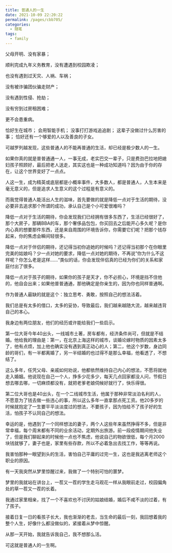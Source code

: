 ```yaml
---
title: 普通人的一生
date: 2021-10-09 22:20:22
permalink: /pages/cbb705/
categories:
  - 随笔
tags:
  - family
---
```

父母开明、没有家暴；

顺利完成九年义务教育，没有遭遇到校园欺凌；

也没有遇到过天灾、人祸、车祸；

没有被诈骗团伙骗走财产；

没有遇到性侵、抢劫；

没有穷到过房租困难；

更不会患重病。

 恰好生在城市； 会用智能手机； 没事打打游戏追追剧； 这辈子没做过什么厉害的事； 恰好还有一个够爱的人以及善良的子女。

可越罗列越发现，这些普通人的不能再普通的生活，却已经是极少数人的一生。

如果你真的就是普普通通一人，一事无成，老实巴交一辈子，只是费劲巴拉地把媳妇孩子照顾好，最后把老人送走，其实这也是一种成功知道吗？因为由于你的存在，让这个世界变好了一点点。

人这一生，成为精英或底层都是小概率事件，大多数人，都是普通人，人生本来是毫无意义的，但是追求人生意义的这个过程是有意义的。

而我觉得普通人能活出人生的滋味，首先要做的就是降低一点对于生活的期待，没必要非去追求那个所谓的成功，承认自己是个小可爱很难吗？

降低一点对于生活的期待，你会发现我们已经拥有很多东西了，生活已经很好了，那个大房子，那辆BBA的车，那个奢侈品包包，你买回去之后能开心多久呢？是你内心真的想要那件东西，还是来自周围的环境告诉你，你需要它们呢？把那个钱存起来，你的焦虑会瞬间轻很多。

降低一点对于伴侣的期待，还记得当初你追她的时候吗？还记得当初那个在你眼里完美的姑娘吗？少一点对她的要求，降低一点对她的期待，不再说”你为什么不这样呢？你怎么老是这样……“类似的话，你会发现伴侣真的已经为你们的关系和家庭付出了很多。

降低一点对于孩子的期待，如果你的孩子是天才，你不必担心，环境是挡不住他的，他自会出来；如果他普普通通，那他确定是你亲生的，因为你也同样普通啊。

作为普通人最缺的就是这个：独立思考、勇敢，按照自己的想法活着。

我们总是有太多的借口，太多的妥协，导致最后，我们越来越随大流，越来越违背自己的本心。

我身边有两位朋友，他们的经历或许能给我们一些启示。

第一位大哥今年40出头，一线城市土著，房车都有，经济条件尚可，但就是不结婚。他给我的理由是：第一，在北京上海这样的城市，谈婚论嫁时物质的因素太多了，他有点烦，加上他也确实没有遇到真正动心的人；第二，他这个岁数，身边同龄的哥们，有一半都离婚了，另一半结婚的也过得不是那么幸福，他看透了，不想结了。

这么多年，任凭父母、亲戚如何劝说，他都依然维持自己内心的想法，不愿将就地走入婚姻。他说现在自己一个人，挣多少花多少，每天几点回家都没人问，节假日想去哪去哪，一切麻烦都没有，就把老爹老娘伺候好就行了，快乐得很。

第二位大哥也是40出头，在一个二线城市生活，他属于那种非常淡泊名利的人，不愿意为了钱去做一些违心的事，所以这么多年一直拿那点死工资。他20多岁的时候就抱定了一生要平平淡淡度过的想法，不要孩子，因为怕给不了孩子好的生活，怕孩子不认同自己的想法。

幸运的是，他遇到了一个同样想法的妻子，两个人这些年来虽然挣得不多，但是非常幸福，每个周末都有不同的业余活动，定期外出旅游。前一段疫情期间他失业了，但是我们聊起来的时候他一点也不焦虑，他说自己的物欲很低，每个月2000块钱就够了，妻子也是，家里有些存款，所以不必着急出去找工作，等等再说。



我害怕那种一眼望到头的生活，害怕自己平庸的过完一生，这也是我逃离老师这个职业的原因。

有一天我突然从梦里惊醒过来，我做了一个特别可怕的噩梦。

梦里的我就站在讲台上，一茬又一茬的学生走马观花一样从我眼前走过，校园偏角处的草一茬又一茬的长着。

我通过家里相亲，找了一个不喜欢也不讨厌的姑娘结婚，婚后不咸不淡的过着，有了孩子。

接着日复一日的看孩子长大，我也渐渐的老去，当生命的最后一刻，我回想着我的整个人生，好像什么都没做似的，紧接着从梦中惊醒。

从那一天开始，我就告诉我自己，我不想那么活。

可这就是普通人的一生啊。
